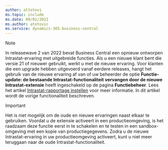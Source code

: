 ```yaml
---
author: altotovi
ms.topic: include
ms.date: 09/01/2022
ms.author: atotovic
ms.service: dynamics-365-business-central
---
```

> [!NOTE]
> In releasewave 2 van 2022 bevat Business Central een opnieuw ontworpen Intrastat-ervaring met uitgebreide functies. Als u een nieuwe klant bent die versie 21 of nieuwer gebruikt, werkt u met de nieuwe ervaring. Voor klanten die een upgrade hebben uitgevoerd vanaf eerdere releases, hangt het gebruik van de nieuwe ervaring af van of uw beheerder de optie **Functie-update: de bestaande Intrastat-functionaliteit vervangen door de nieuwe Intrastat-extensie** heeft ingeschakeld op de pagina **Functiebeheer**. Lees het artikel [Intrastat-rapportage instellen](../finance-how-setup-report-intrastat.md) voor meer informatie. In dit artikel wordt de vorige functionaliteit beschreven.

> [!IMPORTANT]
> Het is niet mogelijk om de oude en nieuwe ervaringen naast elkaar te gebruiken. Voordat u de extensie activeert in een productieomgeving, is het raadzaam deze functie eerst in te schakelen en te testen in een sandbox-omgeving met een kopie van productiegegevens. Zodra u de nieuwe Intrastat-ervaring in uw productieomgeving activeert, kunt u niet meer teruggaan naar de oude Intrastat-functionaliteit.